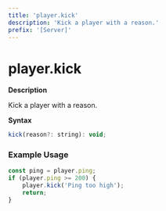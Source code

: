 ```yaml
---
title: 'player.kick'
description: 'Kick a player with a reason.'
prefix: '[Server]'
---
```


# player.kick

**Description**

Kick a player with a reason.

**Syntax**

```js
kick(reason?: string): void;
```

### Example Usage

```js
const ping = player.ping;
if (player.ping >= 200) {
    player.kick('Ping too high');
    return;
}
```
